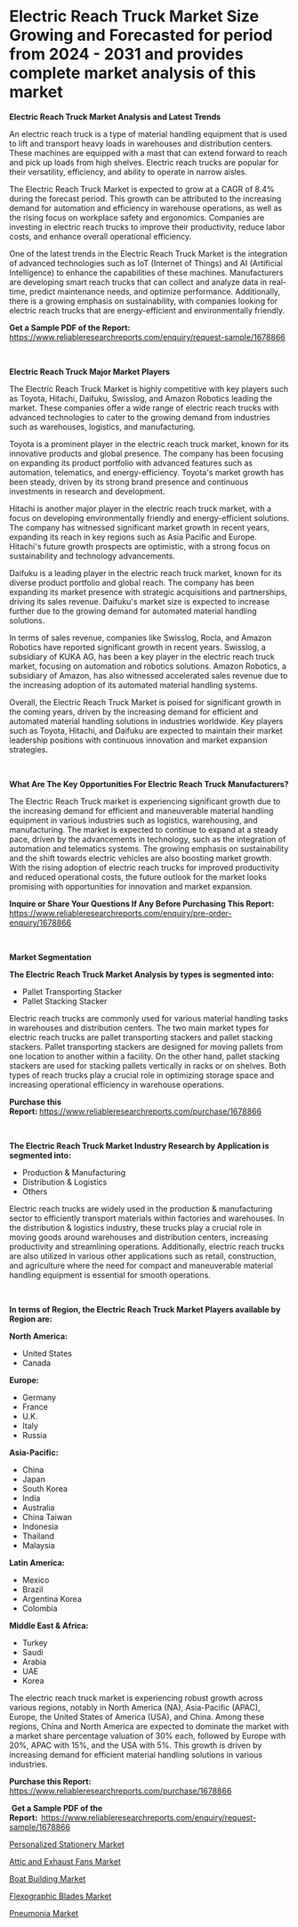 <p><h1>Electric Reach Truck Market Size Growing and Forecasted for period from 2024 - 2031 and provides complete market analysis of this market</h1></p><p><strong>Electric Reach Truck Market Analysis and Latest Trends</strong></p>
<p><p>An electric reach truck is a type of material handling equipment that is used to lift and transport heavy loads in warehouses and distribution centers. These machines are equipped with a mast that can extend forward to reach and pick up loads from high shelves. Electric reach trucks are popular for their versatility, efficiency, and ability to operate in narrow aisles.</p><p>The Electric Reach Truck Market is expected to grow at a CAGR of 8.4% during the forecast period. This growth can be attributed to the increasing demand for automation and efficiency in warehouse operations, as well as the rising focus on workplace safety and ergonomics. Companies are investing in electric reach trucks to improve their productivity, reduce labor costs, and enhance overall operational efficiency.</p><p>One of the latest trends in the Electric Reach Truck Market is the integration of advanced technologies such as IoT (Internet of Things) and AI (Artificial Intelligence) to enhance the capabilities of these machines. Manufacturers are developing smart reach trucks that can collect and analyze data in real-time, predict maintenance needs, and optimize performance. Additionally, there is a growing emphasis on sustainability, with companies looking for electric reach trucks that are energy-efficient and environmentally friendly.</p></p>
<p><strong>Get a Sample PDF of the Report:&nbsp;</strong> <a href="https://www.reliableresearchreports.com/enquiry/request-sample/1678866">https://www.reliableresearchreports.com/enquiry/request-sample/1678866</a></p>
<p>&nbsp;</p>
<p><strong>Electric Reach Truck Major Market Players</strong></p>
<p><p>The Electric Reach Truck Market is highly competitive with key players such as Toyota, Hitachi, Daifuku, Swisslog, and Amazon Robotics leading the market. These companies offer a wide range of electric reach trucks with advanced technologies to cater to the growing demand from industries such as warehouses, logistics, and manufacturing.</p><p>Toyota is a prominent player in the electric reach truck market, known for its innovative products and global presence. The company has been focusing on expanding its product portfolio with advanced features such as automation, telematics, and energy-efficiency. Toyota's market growth has been steady, driven by its strong brand presence and continuous investments in research and development.</p><p>Hitachi is another major player in the electric reach truck market, with a focus on developing environmentally friendly and energy-efficient solutions. The company has witnessed significant market growth in recent years, expanding its reach in key regions such as Asia Pacific and Europe. Hitachi's future growth prospects are optimistic, with a strong focus on sustainability and technology advancements.</p><p>Daifuku is a leading player in the electric reach truck market, known for its diverse product portfolio and global reach. The company has been expanding its market presence with strategic acquisitions and partnerships, driving its sales revenue. Daifuku's market size is expected to increase further due to the growing demand for automated material handling solutions.</p><p>In terms of sales revenue, companies like Swisslog, Rocla, and Amazon Robotics have reported significant growth in recent years. Swisslog, a subsidiary of KUKA AG, has been a key player in the electric reach truck market, focusing on automation and robotics solutions. Amazon Robotics, a subsidiary of Amazon, has also witnessed accelerated sales revenue due to the increasing adoption of its automated material handling systems.</p><p>Overall, the Electric Reach Truck Market is poised for significant growth in the coming years, driven by the increasing demand for efficient and automated material handling solutions in industries worldwide. Key players such as Toyota, Hitachi, and Daifuku are expected to maintain their market leadership positions with continuous innovation and market expansion strategies.</p></p>
<p>&nbsp;</p>
<p><strong>What Are The Key Opportunities For Electric Reach Truck Manufacturers?</strong></p>
<p><p>The Electric Reach Truck market is experiencing significant growth due to the increasing demand for efficient and maneuverable material handling equipment in various industries such as logistics, warehousing, and manufacturing. The market is expected to continue to expand at a steady pace, driven by the advancements in technology, such as the integration of automation and telematics systems. The growing emphasis on sustainability and the shift towards electric vehicles are also boosting market growth. With the rising adoption of electric reach trucks for improved productivity and reduced operational costs, the future outlook for the market looks promising with opportunities for innovation and market expansion.</p></p>
<p><strong>Inquire or Share Your Questions If Any Before Purchasing This Report:</strong> <a href="https://www.reliableresearchreports.com/enquiry/pre-order-enquiry/1678866">https://www.reliableresearchreports.com/enquiry/pre-order-enquiry/1678866</a></p>
<p>&nbsp;</p>
<p><strong>Market Segmentation</strong></p>
<p><strong>The Electric Reach Truck Market Analysis by types is segmented into:</strong></p>
<p><ul><li>Pallet Transporting Stacker</li><li>Pallet Stacking Stacker</li></ul></p>
<p><p>Electric reach trucks are commonly used for various material handling tasks in warehouses and distribution centers. The two main market types for electric reach trucks are pallet transporting stackers and pallet stacking stackers. Pallet transporting stackers are designed for moving pallets from one location to another within a facility. On the other hand, pallet stacking stackers are used for stacking pallets vertically in racks or on shelves. Both types of reach trucks play a crucial role in optimizing storage space and increasing operational efficiency in warehouse operations.</p></p>
<p><strong>Purchase this Report:&nbsp;</strong><a href="https://www.reliableresearchreports.com/purchase/1678866">https://www.reliableresearchreports.com/purchase/1678866</a></p>
<p>&nbsp;</p>
<p><strong>The Electric Reach Truck Market Industry Research by Application is segmented into:</strong></p>
<p><ul><li>Production & Manufacturing</li><li>Distribution & Logistics</li><li>Others</li></ul></p>
<p><p>Electric reach trucks are widely used in the production & manufacturing sector to efficiently transport materials within factories and warehouses. In the distribution & logistics industry, these trucks play a crucial role in moving goods around warehouses and distribution centers, increasing productivity and streamlining operations. Additionally, electric reach trucks are also utilized in various other applications such as retail, construction, and agriculture where the need for compact and maneuverable material handling equipment is essential for smooth operations.</p></p>
<p>&nbsp;</p>
<p><strong>In terms of Region, the Electric Reach Truck Market Players available by Region are:</strong></p>
<p>
    <p> <strong> North America: </strong>
        <ul>
            <li>United States</li>
            <li>Canada</li>
        </ul>
        </p> 
    <p> <strong> Europe: </strong>
        <ul>
            <li>Germany</li>
            <li>France</li>
            <li>U.K.</li>
            <li>Italy</li>
            <li>Russia</li>
        </ul>
        </p> 
    <p> <strong> Asia-Pacific: </strong>
        <ul>
            <li>China</li>
            <li>Japan</li>
            <li>South Korea</li>
            <li>India</li>
            <li>Australia</li>
            <li>China Taiwan</li>
            <li>Indonesia</li>
            <li>Thailand</li>
            <li>Malaysia</li>
        </ul>
        </p> 
    <p> <strong> Latin America: </strong>
        <ul>
            <li>Mexico</li>
            <li>Brazil</li>
            <li>Argentina Korea</li>
            <li>Colombia</li>
        </ul>
        </p> 
    <p> <strong> Middle East & Africa: </strong>
        <ul>
            <li>Turkey</li>
            <li>Saudi</li>
            <li>Arabia</li>
            <li>UAE</li>
            <li>Korea</li>
        </ul>
    </p>
    </p>
<p><p>The electric reach truck market is experiencing robust growth across various regions, notably in North America (NA), Asia-Pacific (APAC), Europe, the United States of America (USA), and China. Among these regions, China and North America are expected to dominate the market with a market share percentage valuation of 30% each, followed by Europe with 20%, APAC with 15%, and the USA with 5%. This growth is driven by increasing demand for efficient material handling solutions in various industries.</p></p>
<p><strong>Purchase this Report: </strong><a href="https://www.reliableresearchreports.com/purchase/1678866">https://www.reliableresearchreports.com/purchase/1678866</a></p>
<p>&nbsp;<strong>Get a Sample PDF of the Report:&nbsp;&nbsp;</strong><a href="https://www.reliableresearchreports.com/enquiry/request-sample/1678866">https://www.reliableresearchreports.com/enquiry/request-sample/1678866</a></p>
<p><strong></strong></p>
<p><p><a href="https://medium.com/@carolclarkson766/personalized-stationery-market-size-cagr-trends-2024-2030-52234e111b7d">Personalized Stationery Market</a></p><p><a href="https://medium.com/@carolclarkson766/attic-and-exhaust-fans-market-size-reveals-the-best-marketing-channels-in-global-industry-ab2e4c2ed0cc">Attic and Exhaust Fans Market</a></p><p><a href="https://github.com/Angelnienowdseej3e45z3p8c/Market-Research-Report-List-1/blob/main/boat-building-market.md">Boat Building Market</a></p><p><a href="https://github.com/brentleyjimmiealvaradoz4l1rea/Market-Research-Report-List-1/blob/main/flexographic-blades-market.md">Flexographic Blades Market</a></p><p><a href="https://medium.com/@carolclarkson766/pneumonia-market-exploring-market-share-market-trends-and-future-growth-7effff890228">Pneumonia Market</a></p></p>